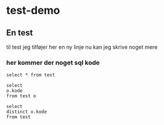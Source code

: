 # test-demo
## En test
til test
jeg tilføjer her en ny linje
nu kan jeg skrive noget mere

### her kommer der noget sql kode

`select * from test`

```
select
o.kode
from test o
```

```
select
distinct o.kode
from test 
```
